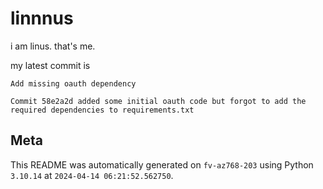 # linnnus

i am linus. that's me.

my latest commit is

```
Add missing oauth dependency

Commit 58e2a2d added some initial oauth code but forgot to add the
required dependencies to requirements.txt
```

## Meta

This README was automatically generated on `fv-az768-203` using Python
`3.10.14` at `2024-04-14 06:21:52.562750`.
